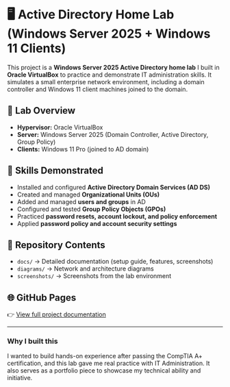# 🖥️ Active Directory Home Lab (Windows Server 2025 + Windows 11 Clients)

This project is a **Windows Server 2025 Active Directory home lab** I built in **Oracle VirtualBox** to practice and demonstrate IT administration skills. It simulates a small enterprise network environment, including a domain controller and Windows 11 client machines joined to the domain.

## 🚀 Lab Overview
- **Hypervisor:** Oracle VirtualBox  
- **Server:** Windows Server 2025 (Domain Controller, Active Directory, Group Policy)  
- **Clients:** Windows 11 Pro (joined to AD domain)  

## 🔧 Skills Demonstrated
- Installed and configured **Active Directory Domain Services (AD DS)**
- Created and managed **Organizational Units (OUs)**
- Added and managed **users and groups** in AD
- Configured and tested **Group Policy Objects (GPOs)**
- Practiced **password resets, account lockout, and policy enforcement**
- Applied **password policy and account security settings**

## 📂 Repository Contents
- `docs/` → Detailed documentation (setup guide, features, screenshots)
- `diagrams/` → Network and architecture diagrams
- `screenshots/` → Screenshots from the lab environment

## 🌐 GitHub Pages
👉 [View full project documentation](https://yourusername.github.io/active-directory-homelab/)

---

### Why I built this
I wanted to build hands-on experience after passing the CompTIA A+ certification, and this lab gave me real practice with IT Administration. It also serves as a portfolio piece to showcase my technical ability and initiative.
